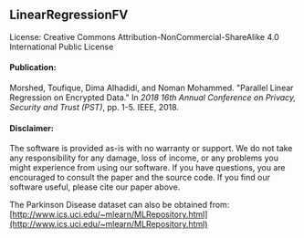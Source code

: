 ## LinearRegressionFV

License: Creative Commons Attribution-NonCommercial-ShareAlike 4.0 International Public License
#### Publication:
Morshed, Toufique, Dima Alhadidi, and Noman Mohammed. "Parallel Linear Regression on Encrypted Data." In _2018 16th Annual Conference on Privacy, Security and Trust (PST)_, pp. 1-5. IEEE, 2018.

#### Disclaimer:
The software is provided as-is with no warranty or support. We do not take any responsibility for any damage, loss of income, or any problems you might experience from using our software. If you have questions, you are encouraged to consult the paper and the source code. If you find our software useful, please cite our paper above.

The Parkinson Disease dataset can also be obtained from:  [http://www.ics.uci.edu/~mlearn/MLRepository.html](http://www.ics.uci.edu/~mlearn/MLRepository.html)
